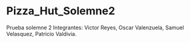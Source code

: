 # Pizza_Hut_Solemne2
Prueba solemne 2
Integrantes:
Victor Reyes,
Oscar Valenzuela, 
Samuel Velasquez,
Patricio Valdivia.

